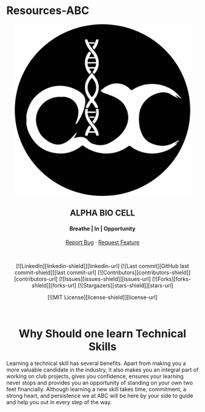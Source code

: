 # Resources-ABC

<p align="center"><a href="http://www.abc-vit.in/" target="_blank"><img src="abc-w.png" width="460" height="450" title="Alpha Bio Cell" alt="Alpha Bio Cell"></a>
</p>
<h2 align="center">ALPHA BIO CELL</h2>
    <h4 align="center">Breathe | In | Opportunity</h4>
<p align="center">
    
<p align="center">
<a href="https://github.com/Alpha-Bio-Cell/Resources-ABC/issues">Report Bug</a>
    ·
    <a href="https://github.com/Alpha-Bio-Cell/Resources-ABC/issues">Request Feature</a>
  </p>
<br>
<span style="display:block;text-align:center">

[![LinkedIn][linkedin-shield]][linkedin-url]
[![Last commit][GitHub last commit-shield]][last commit-url]
[![Contributors][contributors-shield]][contributors-url]
[![Issues][issues-shield]][issues-url]
[![Forks][forks-shield]][forks-url]
[![Stargazers][stars-shield]][stars-url]

[![MIT License][license-shield]][license-url]

</span>
<br>


<h1 align="center"> Why Should one learn Technical Skills </h1>

<p> Learning a technical skill has several benefits. Apart from making you a 
more valuable candidate in the industry, it also makes you an integral part 
of working on club projects, gives you confidence, ensures your learning 
never stops and provides you an opportunity of standing on your own two 
feet financially. Although learning a new skill takes time, commitment, a 
strong heart, and persistence we at ABC will be here by your side to guide 
and help you out in every step of the way.</p>
